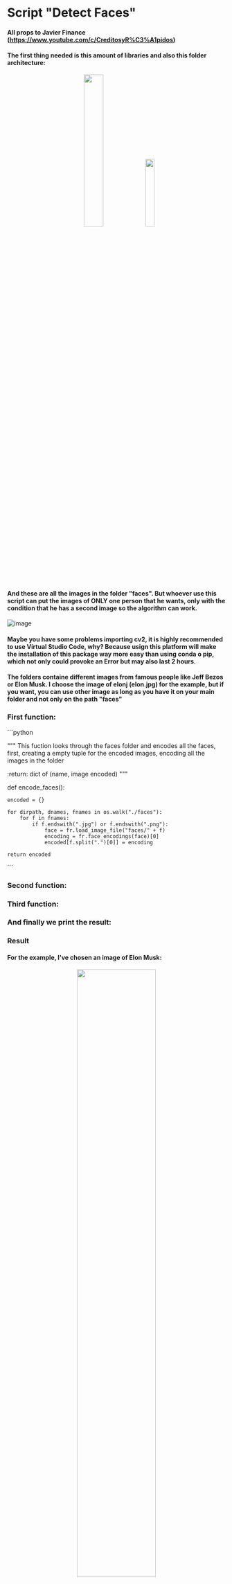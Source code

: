 # Script "Detect Faces"

#### All props to Javier Finance (https://www.youtube.com/c/CreditosyR%C3%A1pidos) 


#### The first thing needed is this amount of libraries and also this folder architecture:

<p align="center" width="100%">
    <img width="30%" src="https://user-images.githubusercontent.com/116290888/198827711-0e5c6159-f23c-41e1-9e8e-89a827833731.png"> 
    <img width="20%" src="https://user-images.githubusercontent.com/116290888/198830283-3e9d3fd7-acb7-4f24-923f-6a9c9848cf6b.png"> 
</p>

#### And these are all the images in the folder "faces". But whoever use this script can put the images of ONLY one person that he wants, only with the condition that he has a second image so the algorithm can work.


![image](https://user-images.githubusercontent.com/116290888/198830451-c29e2091-9d49-4815-87d7-2c3052167c76.png)


#### Maybe you have some problems importing cv2, it is highly recommended to use Virtual Studio Code, why? Because usign this platform will make the installation of this package way more easy than using conda o pip, which not only could provoke an Error but may also last 2 hours.

#### The folders containe different images from famous people like Jeff Bezos or Elon Musk. I choose the image of elonj (elon.jpg) for the example, but if you want, you can use other image as long as you have it on your main folder and not only on the path "faces"

### First function: 

´´´python

"""
This fuction looks through the faces folder and encodes all
the faces, first, creating a empty tuple for the encoded images, 
encoding all the images in the folder

:return: dict of (name, image encoded)
"""

def encode_faces():

    encoded = {}

    for dirpath, dnames, fnames in os.walk("./faces"):
        for f in fnames:
            if f.endswith(".jpg") or f.endswith(".png"):
                face = fr.load_image_file("faces/" + f)
                encoding = fr.face_encodings(face)[0]
                encoded[f.split(".")[0]] = encoding

    return encoded
    
´´´

### Second function: 


### Third function:


### And finally we print the result:




### Result
#### For the example, I've chosen an image of Elon Musk:

<p align="center" width="100%">
    <img width="60%" src="https://user-images.githubusercontent.com/116290888/198840349-11132b5a-fca8-4354-b71a-a4ef9c07fae4.png"> 
</p>

#### If you want to detect the face of other person contained in the folder faces the only thin you have to do is to add another image of that person in particular and replace in the code (at line 100) the image "elon.jpg"

